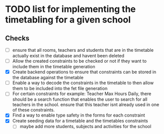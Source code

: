 # TODO list for implementing the timetabling for a given school

## Checks

- [ ] ensure that all rooms, teachers and students that are in the timetable actually exist in the database and havent been deleted
- [ ] Allow the created constraints to be checked or not if they want to include them in the timetable generation
- [x] Create backend operations to ensure that constraints can be stored in the database against the timetable
- [ ] Enable a way to decode the constraints in the timetable to then allow them to be included into the fet file generation
- [ ] For certain constraints for example: Teacher Max Hours Daily, there should be a search function that enables the user to search for all teachers in the school. ensure that this teacher isnt already used in one of these constraints.
- [x] Find a way to enable type safety in the forms for each constraint
- [x] Create seeding data for a timetable and the timetables constraints
  - [ ] maybe add more students, subjects and activities for the school
